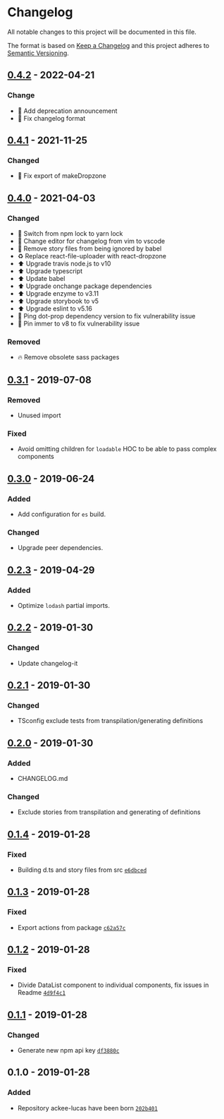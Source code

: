 # Changelog

All notable changes to this project will be documented in this file.

The format is based on [Keep a Changelog](http://keepachangelog.com/en/1.0.0/)
and this project adheres to [Semantic Versioning](http://semver.org/spec/v2.0.0.html).

## [0.4.2] - 2022-04-21

### Change
- 📝 Add deprecation announcement
- 📝 Fix changelog format

## [0.4.1] - 2021-11-25
### Changed
- 🐛 Fix export of makeDropzone

## [0.4.0] - 2021-04-03
### Changed
- 🔨 Switch from npm lock to yarn lock
- 🔧 Change editor for changelog from vim to vscode
- 🔧 Remove story files from being ignored by babel
- ♻️ Replace react-file-uploader with react-dropzone
- ⬆️ Upgrade travis node.js to v10
- ⬆️ Upgrade typescript
- ⬆️ Update babel
- ⬆️ Upgrade onchange package dependencies
- ⬆️ Upgrade enzyme to v3.11
- ⬆️ Upgrade storybook to v5
- ⬆️ Upgrade eslint to v5.16
- 📌 Ping dot-prop dependency version to fix vulnerability issue
- 📌 Pin immer to v8 to fix vulnerability issue

### Removed
- 🔥 Remove obsolete sass packages

## [0.3.1] - 2019-07-08
### Removed
- Unused import

### Fixed
- Avoid omitting children for `loadable` HOC to be able to pass complex components

## [0.3.0] - 2019-06-24
### Added
- Add configuration for `es` build.

### Changed
- Upgrade peer dependencies.

## [0.2.3] - 2019-04-29
### Added
- Optimize `lodash` partial imports.

## [0.2.2] - 2019-01-30
### Changed
- Update changelog-it

## [0.2.1] - 2019-01-30
### Changed
- TSconfig exclude tests from transpilation/generating definitions

## [0.2.0] - 2019-01-30
### Added
- CHANGELOG.md

### Changed
- Exclude stories from transpilation and generating of definitions

## [0.1.4] - 2019-01-28
### Fixed
- Building d.ts and story files from src [`e6dbced`](https://github.com/AckeeCZ/lucas/commit/e6dbcedeff28d5bf890fa13f6a80e83b791cb04f)

## [0.1.3] - 2019-01-28
### Fixed
- Export actions from package [`c62a57c`](https://github.com/AckeeCZ/lucas/commit/c62a57cf4a6c12aba801c92f621b6012cd5bd522)

## [0.1.2] - 2019-01-28
### Fixed
- Divide DataList component to individual components, fix issues in Readme [`4d9f4c1`](https://github.com/AckeeCZ/lucas/commit/4d9f4c124c7cc7354fb8cf8f20cfffd89b23c175)

## [0.1.1] - 2019-01-28
### Changed
- Generate new npm api key [`df3880c`](https://github.com/AckeeCZ/lucas/commit/df3880c29de0f452b2f86e286d40243db56897f9)

## 0.1.0 - 2019-01-28
### Added
- Repository ackee-lucas have been born [`202b401`](https://github.com/AckeeCZ/lucas/commit/202b4014cfbf593e85669ba4983a4e29b361ec3e)

[0.4.2]: https://github.com/AckeeCZ/lucas/compare/v0.4.2...v0.4.2
[0.4.2]: https://github.com/AckeeCZ/lucas/compare/v0.4.1...v0.4.2
[0.4.1]: https://github.com/AckeeCZ/lucas/compare/v0.4.0...v0.4.1
[0.4.0]: https://github.com/AckeeCZ/lucas/compare/v0.3.1...v0.4.0
[0.3.1]: https://github.com/AckeeCZ/lucas/compare/v0.3.0...v0.3.1
[0.3.0]: https://github.com/AckeeCZ/lucas/compare/v0.2.3...v0.3.0
[0.2.3]: https://github.com/AckeeCZ/lucas/compare/v0.2.2...v0.2.3
[0.2.2]: https://github.com/AckeeCZ/lucas/compare/v0.2.1...v0.2.2
[0.2.1]: https://github.com/AckeeCZ/lucas/compare/v0.2.0...v0.2.1
[0.2.0]: https://github.com/AckeeCZ/lucas/compare/v0.1.4...v0.2.0
[0.1.4]: https://github.com/AckeeCZ/lucas/compare/v0.1.3...v0.1.4
[0.1.3]: https://github.com/AckeeCZ/lucas/compare/v0.1.2...v0.1.3
[0.1.2]: https://github.com/AckeeCZ/lucas/compare/v0.1.1...v0.1.2
[0.1.1]: https://github.com/AckeeCZ/lucas/compare/v0.1.0...v0.1.1
